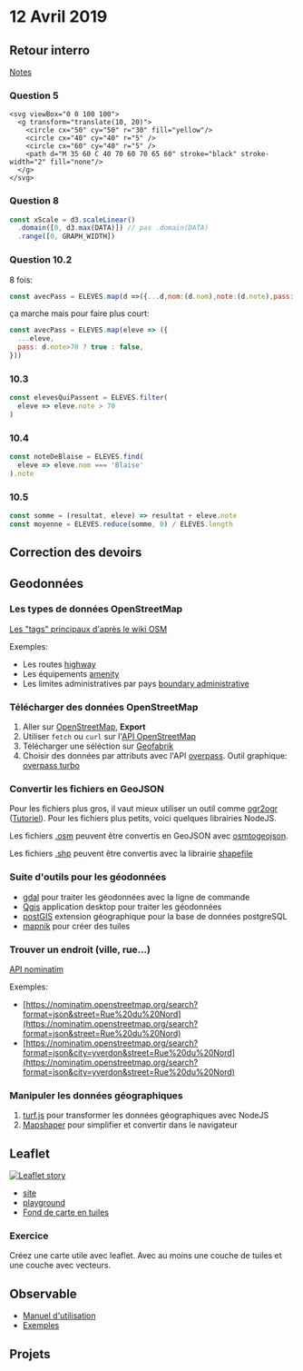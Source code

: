 # 12 Avril 2019

## Retour interro

[Notes](https://github.com/idris-maps/heig-datavis-2019/tree/master/20190405-carto/interro/resultat.csv)

### Question 5

```
<svg viewBox="0 0 100 100">
  <g transform="translate(10, 20)">
    <circle cx="50" cy="50" r="30" fill="yellow"/>
    <circle cx="40" cy="40" r="5" />
    <circle cx="60" cy="40" r="5" />
    <path d="M 35 60 C 40 70 60 70 65 60" stroke="black" stroke-width="2" fill="none"/>
  </g>
</svg>
```

### Question 8

```javascript
const xScale = d3.scaleLinear()
  .domain([0, d3.max(DATA)]) // pas .domain(DATA)
  .range([0, GRAPH_WIDTH])
```

### Question 10.2

8 fois:

```javascript
const avecPass = ELEVES.map(d =>({...d,nom:(d.nom),note:(d.note),pass:(d.note>70 ? true : false) }))
```

ça marche mais pour faire plus court:

```javascript
const avecPass = ELEVES.map(eleve => ({
  ...eleve,
  pass: d.note>70 ? true : false,
}))
```

### 10.3

```javascript
const elevesQuiPassent = ELEVES.filter(
  eleve => eleve.note > 70
)
```

### 10.4

```javascript
const noteDeBlaise = ELEVES.find(
  eleve => eleve.nom === 'Blaise'
).note
```

### 10.5

```javascript
const somme = (resultat, eleve) => resultat + eleve.note
const moyenne = ELEVES.reduce(somme, 0) / ELEVES.length
```

## Correction des devoirs

## Geodonnées

### Les types de données OpenStreetMap

[Les "tags" principaux d'après le wiki OSM](https://wiki.openstreetmap.org/wiki/Map_Features)

Exemples:

* Les routes [highway](https://wiki.openstreetmap.org/wiki/Key:highway)
* Les équipements [amenity](https://wiki.openstreetmap.org/wiki/Key:amenity)
* Les limites administratives par pays [boundary administrative](https://wiki.openstreetmap.org/wiki/Tag:boundary%3Dadministrative#10_admin_level_values_for_specific_countries)

### Télécharger des données OpenStreetMap

1. Aller sur [OpenStreetMap](https://www.openstreetmap.org), **Export**
2. Utiliser `fetch` ou `curl` sur l'[API OpenStreetMap](https://wiki.openstreetmap.org/wiki/Downloading_data#Construct_a_URL_for_the_HTTP_API)
3. Télécharger une séléction sur [Geofabrik](https://download.geofabrik.de/)
4. Choisir des données par attributs avec l'API [overpass](https://wiki.openstreetmap.org/wiki/Overpass_API). Outil graphique: [overpass turbo](https://overpass-turbo.eu/)

### Convertir les fichiers en GeoJSON

Pour les fichiers plus gros, il vaut mieux utiliser un outil comme [ogr2ogr](https://www.gdal.org/ogr2ogr.html) ([Tutoriel](https://www.compose.com/articles/how-to-transform-and-use-openstreetmap-data-into-geojson-using-gdal/)). Pour les fichiers plus petits, voici quelques librairies NodeJS.

Les fichiers [.osm](https://wiki.openstreetmap.org/wiki/OSM_XML) peuvent être convertis en GeoJSON avec [osmtogeojson](https://github.com/tyrasd/osmtogeojson).

Les fichiers [.shp](https://wiki.openstreetmap.org/wiki/Shapefiles) peuvent être convertis avec la librairie [shapefile](https://www.npmjs.com/package/shapefile)

### Suite d'outils pour les géodonnées

* [gdal](https://www.gdal.org) pour traiter les géodonnées avec la ligne de commande
* [Qgis](https://qgis.org) application desktop pour traiter les géodonnées
* [postGIS](https://postgis.net) extension géographique pour la base de données postgreSQL
* [mapnik](https://mapnik.org) pour créer des tuiles

### Trouver un endroit (ville, rue...)

[API nominatim](https://wiki.openstreetmap.org/wiki/Nominatim)

Exemples:

* [https://nominatim.openstreetmap.org/search?format=json&street=Rue%20du%20Nord](https://nominatim.openstreetmap.org/search?format=json&street=Rue%20du%20Nord)
* [https://nominatim.openstreetmap.org/search?format=json&city=yverdon&street=Rue%20du%20Nord](https://nominatim.openstreetmap.org/search?format=json&city=yverdon&street=Rue%20du%20Nord)

### Manipuler les données géographiques

1. [turf.js](http://turfjs.org/) pour transformer les données géographiques avec NodeJS
2. [Mapshaper](https://mapshaper.org/) pour simplifier et convertir dans le navigateur

## Leaflet

[![Leaflet story](https://img.youtube.com/vi/NLbyHffKQuU/0.jpg)](https://www.youtube.com/watch?v=NLbyHffKQuU)

* [site](https://leafletjs.com/)
* [playground](https://observablehq.com/@idris-maps/leaflet-playground)
* [Fond de carte en tuiles](https://observablehq.com/@idris-maps/leaflet-et-fond-de-carte-en-tuiles)

### Exercice

Créez une carte utile avec leaflet. Avec au moins une couche de tuiles et une couche avec vecteurs.

## Observable

* [Manuel d'utilisation](https://observablehq.com/@observablehq/observable-user-manual)
* [Exemples](https://observablehq.com/@idris-maps/observable)

## Projets
